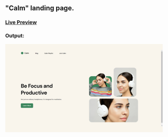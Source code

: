 ## "Calm" landing page.
### [Live Preview](https://basic-landing-page-one-html-css.netlify.app/)
### Output:
![Output](./assets/output.jpg)
